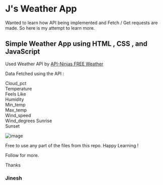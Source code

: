 # J's Weather App

Wanted to learn how API being implemented and Fetch / Get requests are made. So here is my attempt to learn more. 

## Simple Weather App using HTML , CSS , and JavaScript  

Used Weather API by [API-Ninjas FREE Weather](https://rapidapi.com/apininjas/api/weather-by-api-ninjas/) 

Data Fetched using the API : 

Cloud_pct  
Temperature  
Feels Like  
Humidity  
Min_temp  
Max_temp  
Wind_speed   
Wind_degrees
Sunrise    
Sunset

![image](https://user-images.githubusercontent.com/85137150/206104592-3662b960-16e4-4c56-a972-a56ee06494c1.png)

Free to use any part of the files from this repo. Happy Learning ! 

Follow for more. 

Thanks   
### Jinesh 

